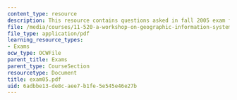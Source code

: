 ```yaml
---
content_type: resource
description: This resource contains questions asked in fall 2005 exam for the course.
file: /media/courses/11-520-a-workshop-on-geographic-information-systems-fall-2005/6adbbe13de8caee7b1fe5e545e46e27b_exam05.pdf
file_type: application/pdf
learning_resource_types:
- Exams
ocw_type: OCWFile
parent_title: Exams
parent_type: CourseSection
resourcetype: Document
title: exam05.pdf
uid: 6adbbe13-de8c-aee7-b1fe-5e545e46e27b
---
```

